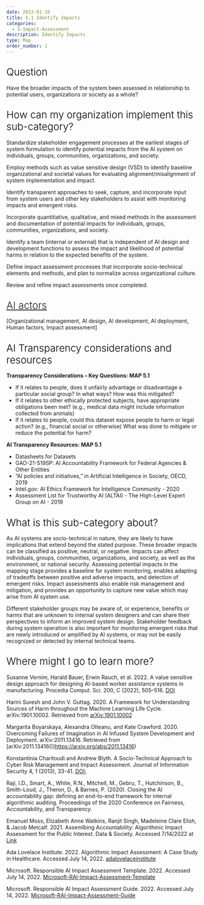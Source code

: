 ```yaml
---
date: 2012-01-16
title: 5.1 Identify Impacts
categories:
  - 5-Impact-Assessment
description: Identify Impacts
type: Map
order_number: 1
---
```


## <span style="color:black;font-weight:360;font-size:26px">Question</span>

Have the broader impacts of the system been assessed in relationship to potential users, organizations or society as a whole?

## <span style="color:black;font-weight:360;font-size:26px">How can my organization implement this sub-category?</span>

Standardize stakeholder engagement processes at the earliest stages of system formulation to identify potential impacts from the AI system on individuals, groups, communities, organizations, and society.

Employ methods such as value sensitive design (VSD) to identify baseline organizational and societal values for evaluating alignment/misalignment of system implementation and impact. 

Identify transparent approaches to seek, capture, and incorporate input from system users and other key stakeholders to assist with monitoring impacts and emergent risks. 

Incorporate quantitiative, qualitative, and mixed methods in the assessment and documentation of potential impacts for individuals, groups, communities, organizations, and society. 

Identify a team (internal or external) that is independent of AI design and development functions to assess the impact and likelihood of potential harms in relation to the expected benefits of the system. 

Define impact assessment processes that incorporate socio-technical elements and methods, and plan to normalize across organizational culture. 

Review and refine impact assessments once completed.

## <span style="color:black;font-weight:360;font-size:26px">[AI actors](https://pages.nist.gov/RMF/terms.html)</span>

[Organizational management, AI design, AI development, AI deployment, Human factors, Impact assessment]

## <span style="color:black;font-weight:360;font-size:26px">AI Transparency considerations and resources</span>

**Transparency Considerations – Key Questions: MAP 5.1**
- If it relates to people, does it unfairly advantage or disadvantage a particular social group? In what ways? How was this mitigated?
- If it relates to other ethically protected subjects, have appropriate obligations been met? (e.g., medical data might include information collected from animals)
- If it relates to people, could this dataset expose people to harm or legal action? (e.g., financial social or otherwise) What was done to mitigate or reduce the potential for harm?

**AI Transparency Resources: MAP 5.1**
- Datasheets for Datasets
- GAO-21-519SP: AI Accountability Framework for Federal Agencies & Other Entities
- “AI policies and initiatives,” in Artificial Intelligence in Society, OECD, 2019
- Intel.gov: AI Ethics Framework for Intelligence Community  - 2020
- Assessment List for Trustworthy AI (ALTAI) - The High-Level Expert Group on AI - 2019

## <span style="color:black;font-weight:360;font-size:26px">What is this sub-category about?</span>

<!--more-->

As AI systems are socio-technical in nature, they are likely to have implications that extend beyond the stated purpose. These broader impacts can be classified as positive, neutral, or negative. Impacts can affect individuals, groups, communities, organizations, and society, as well as the environment, or national security. Assessing potential impacts in the mapping stage provides a baseline for system monitoring, enables adapting of tradeoffs between positive and adverse impacts, and detection of emergent risks. Impact assessments also enable risk management and mitigation, and provides an opportunity to capture new value which may arise from AI system use.

Different stakeholder groups may be aware of, or experience, benefits or harms that are unknown to internal system designers and can share their perspectives to inform an improved system design. Stakeholder feedback during system operation is also important for monitoring emergent risks that are newly introduced or amplified by AI systems, or may not be easily recognized or detected by internal technical teams.

<!--more-->

## <span style="color:black;font-weight:360;font-size:26px">Where might I go to learn more?</span>

<!--more-->

Susanne Vernim, Harald Bauer, Erwin Rauch, et al. 2022. A value sensitive design approach for designing AI-based worker assistance systems in manufacturing. Procedia Comput. Sci. 200, C (2022), 505–516. [DOI](https://doi.org/10.1016/j.procs.2022.01.248)

Harini Suresh and John V. Guttag. 2020. A Framework for Understanding Sources of Harm throughout the Machine Learning Life Cycle. arXiv:1901.10002. Retrieved from [arXiv:1901.10002](https://arxiv.org/abs/1901.10002)

Margarita Boyarskaya, Alexandra Olteanu, and Kate Crawford. 2020. Overcoming Failures of Imagination in AI Infused System Development and Deployment. arXiv:2011.13416. Retrieved from [arXiv:2011.13416()]https://arxiv.org/abs/2011.13416)

Konstantinia Charitoudi and Andrew Blyth. A Socio-Technical Approach to Cyber Risk Management and Impact Assessment. Journal of Information Security 4, 1 (2013), 33-41. [DOI:](http://dx.doi.org/10.4236/jis.2013.41005)

Raji, I.D., Smart, A., White, R.N., Mitchell, M., Gebru, T., Hutchinson, B., Smith-Loud, J., Theron, D., & Barnes, P. (2020). Closing the AI accountability gap: defining an end-to-end framework for internal algorithmic auditing. Proceedings of the 2020 Conference on Fairness, Accountability, and Transparency.

Emanuel Moss, Elizabeth Anne Watkins, Ranjit Singh, Madeleine Clare Elish, & Jacob Metcalf. 2021. Assemlbing Accountability: Algorithmic Impact Assessment for the Public Interest.  Data & Society. Accessed 7/14/2022 at [Link](https://datasociety.net/library/assembling-accountability-algorithmic-impact-assessment-for-the-public-interest/)

Ada Lovelace Institute. 2022. Algorithmic Impact Assessment: A Case Study in Healthcare. Accessed July 14, 2022. [adalovelaceinstitute](https://www.adalovelaceinstitute.org/report/algorithmic-impact-assessment-case-study-healthcare/)

Microsoft. Responsible AI Impact Assessment Template. 2022. Accessed July 14, 2022. [Microsoft-RAI-Impact-Assessment-Template](https://blogs.microsoft.com/wp-content/uploads/prod/sites/5/2022/06/Microsoft-RAI-Impact-Assessment-Template.pdf)

Microsoft. Responsible AI Impact Assessment Guide. 2022. Accessed July 14, 2022. [Microsoft-RAI-Impact-Assessment-Guide](https://blogs.microsoft.com/wp-content/uploads/prod/sites/5/2022/06/Microsoft-RAI-Impact-Assessment-Guide.pdf)
